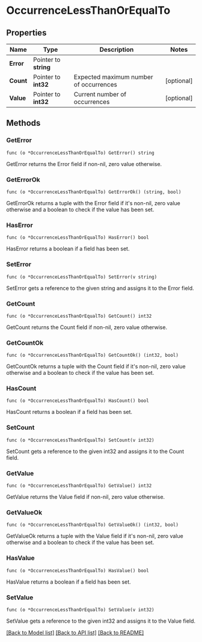 # OccurrenceLessThanOrEqualTo

## Properties

Name | Type | Description | Notes
------------ | ------------- | ------------- | -------------
**Error** | Pointer to **string** |  | 
**Count** | Pointer to **int32** | Expected maximum number of occurrences | [optional] 
**Value** | Pointer to **int32** | Current number of occurrences | [optional] 

## Methods

### GetError

`func (o *OccurrenceLessThanOrEqualTo) GetError() string`

GetError returns the Error field if non-nil, zero value otherwise.

### GetErrorOk

`func (o *OccurrenceLessThanOrEqualTo) GetErrorOk() (string, bool)`

GetErrorOk returns a tuple with the Error field if it's non-nil, zero value otherwise
and a boolean to check if the value has been set.

### HasError

`func (o *OccurrenceLessThanOrEqualTo) HasError() bool`

HasError returns a boolean if a field has been set.

### SetError

`func (o *OccurrenceLessThanOrEqualTo) SetError(v string)`

SetError gets a reference to the given string and assigns it to the Error field.

### GetCount

`func (o *OccurrenceLessThanOrEqualTo) GetCount() int32`

GetCount returns the Count field if non-nil, zero value otherwise.

### GetCountOk

`func (o *OccurrenceLessThanOrEqualTo) GetCountOk() (int32, bool)`

GetCountOk returns a tuple with the Count field if it's non-nil, zero value otherwise
and a boolean to check if the value has been set.

### HasCount

`func (o *OccurrenceLessThanOrEqualTo) HasCount() bool`

HasCount returns a boolean if a field has been set.

### SetCount

`func (o *OccurrenceLessThanOrEqualTo) SetCount(v int32)`

SetCount gets a reference to the given int32 and assigns it to the Count field.

### GetValue

`func (o *OccurrenceLessThanOrEqualTo) GetValue() int32`

GetValue returns the Value field if non-nil, zero value otherwise.

### GetValueOk

`func (o *OccurrenceLessThanOrEqualTo) GetValueOk() (int32, bool)`

GetValueOk returns a tuple with the Value field if it's non-nil, zero value otherwise
and a boolean to check if the value has been set.

### HasValue

`func (o *OccurrenceLessThanOrEqualTo) HasValue() bool`

HasValue returns a boolean if a field has been set.

### SetValue

`func (o *OccurrenceLessThanOrEqualTo) SetValue(v int32)`

SetValue gets a reference to the given int32 and assigns it to the Value field.


[[Back to Model list]](../README.md#documentation-for-models) [[Back to API list]](../README.md#documentation-for-api-endpoints) [[Back to README]](../README.md)



